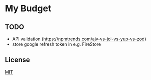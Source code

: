 # My Budget

## TODO

- API validation (https://npmtrends.com/ajv-vs-joi-vs-yup-vs-zod)
- store google refresh token in e.g. FireStore

## License

[MIT](https://choosealicense.com/licenses/mit/)
